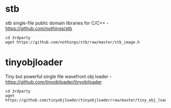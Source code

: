 stb
===

stb single-file public domain libraries for C/C++ - https://github.com/nothings/stb

```shell
cd 3rdparty
wget https://github.com/nothings/stb/raw/master/stb_image.h
```

tinyobjloader
=============

Tiny but powerful single file wavefront obj loader - https://github.com/tinyobjloader/tinyobjloader

```shell
cd 3rdparty
wget https://github.com/tinyobjloader/tinyobjloader/raw/master/tiny_obj_loader.h
```
